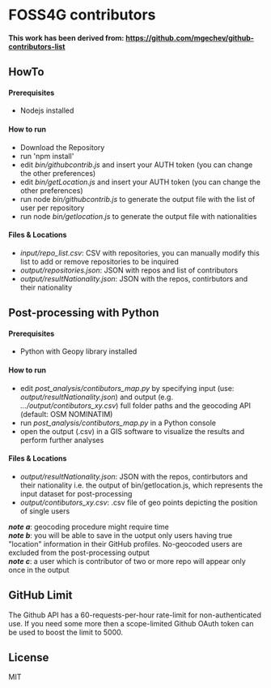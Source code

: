 # FOSS4G contributors

#### This work has been derived from: https://github.com/mgechev/github-contributors-list

## HowTo
#### Prerequisites
 - Nodejs installed

#### How to run
-  Download the Repository
-  run 'npm install'
-  edit _bin/githubcontrib.js_ and insert your AUTH token (you can change the other preferences)
-  edit _bin/getLocation.js_ and insert your AUTH token (you can change the other preferences)
-  run node _bin/githubcontrib.js_ to generate the output file with the list of user per repository
-  run node _bin/getlocation.js_ to generate the output file with nationalities

#### Files & Locations
-  _input/repo_list.csv_: CSV with repositories, you can manually modify this list to add or remove repositories to be inquired
-  _output/repositories.json_: JSON with repos and list of contributors
-  _output/resultNationality.json_: JSON with the repos, contirbutors and their nationality

## Post-processing with Python
#### Prerequisites
 - Python with Geopy library installed

#### How to run
-  edit _post_analysis/contibutors_map.py_ by specifying input (use: _output/resultNationality.json_) and output (e.g. _.../output/contibutors_xy.csv_) full folder paths and the geocoding API (default: OSM NOMINATIM)
-  run _post_analysis/contibutors_map.py_ in a Python console
-  open the output (.csv) in a GIS software to visualize the results and perform further analyses


#### Files & Locations
-  _output/resultNationality.json_: JSON with the repos, contirbutors and their nationality i.e. the output of bin/getlocation.js, which represents the input dataset for post-processing
-  _output/contibutors_xy.csv_: .csv file of geo points depicting the position of single users

***note a***: geocoding procedure might require time </br>
***note b***: you will be able to save in the uotput only users having true "location" information in their GitHub profiles. No-geocoded users are excluded from the post-processing output</br>
***note c***: a user which is contributor of two or more repo will appear only once in the output</br>

## GitHub Limit

The Github API has a 60-requests-per-hour rate-limit for non-authenticated use. If you need some more then a scope-limited Github OAuth token can be used to boost the limit to 5000.

## License

MIT
